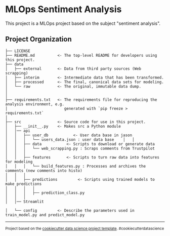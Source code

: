 MLOps Sentiment Analysis
==============================

This project is a MLOps project based on the subject "sentiment analysis". 

Project Organization
------------

    ├── LICENSE
    ├── README.md          <- The top-level README for developers using this project.
    ├── data
    │   ├── external       <- Data from third party sources (Web scrapping)
    │   ├── interim        <- Intermediate data that has been transformed.
    │   ├── processed      <- The final, canonical data sets for modeling.
    │   └── raw            <- The original, immutable data dump.
    │
    │
    ├── requirements.txt   <- The requirements file for reproducing the analysis environment, e.g.
    │                         generated with `pip freeze > requirements.txt`
    │
    ├── src                <- Source code for use in this project.
    │   ├── __init__.py    <- Makes src a Python module
    │   │── api
    │   │   ├── user_db           <- User data base in jason
    │   │   │   └── users_data.json : user data base    │   │
    │   │   ├── data           <- Scripts to download or generate data
    │   │   │   └── web_scrapping.py : Scraps comments from Trustpilot
    │   │   │
    │   │   ├── features       <- Scripts to turn raw data into features for modeling
    │   │   │   └── build_features.py : Processes and archives the comments (new comments into histo)
    │   │   │
    │   │   ├── predictions         <- Scripts using trained models to make predictions
    │   │   │   │                 
    │   │   │   ├── prediction_class.py
    │   │   │
    │   │── Streamlit
        
    │   └── config         <- Describe the parameters used in train_model.py and predict_model.py

--------

<p><small>Project based on the <a target="_blank" href="https://drivendata.github.io/cookiecutter-data-science/">cookiecutter data science project template</a>. #cookiecutterdatascience</small></p>
